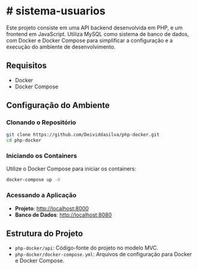 
# # sistema-usuarios
Este projeto consiste em uma API backend desenvolvida em PHP, e um frontend em JavaScript. Utiliza MySQL como sistema de banco de dados, com Docker e Docker Compose para simplificar a configuração e a execução do ambiente de desenvolvimento.

## Requisitos

- Docker
- Docker Compose

## Configuração do Ambiente

### Clonando o Repositório

```bash
git clone https://github.com/Deividdasilva/php-docker.git
cd php-docker
```

### Iniciando os Containers

Utilize o Docker Compose para iniciar os containers:

```bash
docker-compose up -d
```

### Acessando a Aplicação

- **Projeto**: [http://localhost:8000](http://localhost:8000)
- **Banco de Dados**: [http://localhost:8080](http://localhost:8080)

## Estrutura do Projeto

- `php-docker/api`: Código-fonte do projeto no modelo MVC.
- `php-docker/docker-compose.yml`: Arquivos de configuração para Docker e Docker Compose.